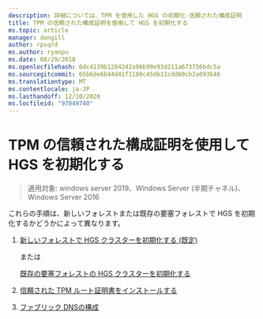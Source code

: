 ```yaml
---
description: 詳細については、TPM を使用した HGS の初期化-信頼された構成証明
title: TPM の信頼された構成証明を使用して HGS を初期化する
ms.topic: article
manager: dongill
author: rpsqrd
ms.author: ryanpu
ms.date: 08/29/2018
ms.openlocfilehash: 6dc4139b1204242a96b99e93d211a673756bdc5a
ms.sourcegitcommit: 65b6de6b44d41f1180c45db11cdd60cb2a093b46
ms.translationtype: MT
ms.contentlocale: ja-JP
ms.lasthandoff: 12/10/2020
ms.locfileid: "97049740"
---
```

# <a name="initialize-hgs-using-tpm-trusted-attestation"></a>TPM の信頼された構成証明を使用して HGS を初期化する

>適用対象: windows server 2019、Windows Server (半期チャネル)、Windows Server 2016

これらの手順は、新しいフォレストまたは既存の要塞フォレストで HGS を初期化するかどうかによって異なります。

1. [新しいフォレストで HGS クラスターを初期化する (既定)](guarded-fabric-initialize-hgs-tpm-mode-default.md)

   または

   [既存の要塞フォレストの HGS クラスターを初期化する](guarded-fabric-initialize-hgs-tpm-mode-bastion.md)

2. [信頼された TPM ルート証明書をインストールする](guarded-fabric-install-trusted-tpm-root-certificates.md)
3. [ファブリック DNSの構成](guarded-fabric-configuring-fabric-dns.md)


